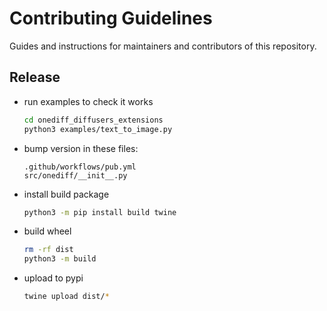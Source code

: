# Contributing Guidelines
Guides and instructions for maintainers and contributors of this repository.

## Release

- run examples to check it works

  ```bash
  cd onediff_diffusers_extensions
  python3 examples/text_to_image.py
  ```

- bump version in these files:

  ```
  .github/workflows/pub.yml
  src/onediff/__init__.py
  ```

- install build package
  ```bash
  python3 -m pip install build twine
  ```

- build wheel

  ```bash
  rm -rf dist
  python3 -m build
  ```

- upload to pypi

  ```bash
  twine upload dist/*
  ```
